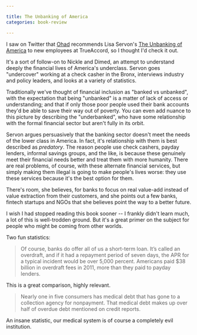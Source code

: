 ```yaml
---

title: The Unbanking of America
categories: book-review

---
```


I saw on Twitter that [Ohad](https://twitter.com/ohadsamet) recommends Lisa Servon's [The Unbanking of America](https://amzn.to/3mM8OJC) to new employees at TrueAccord, so I thought I'd check it out.

It's a sort of follow-on to Nickle and Dimed, an attempt to understand deeply the financial lives of America's underclass. Servon goes "undercover" working at a check casher in the Bronx, interviews industry and policy leaders, and looks at a variety of statistics. 

Traditionally we've thought of financial inclusion as "banked vs unbanked", with the expectation that being "unbanked" is a matter of lack of access or understanding; and that if only those poor people used their bank accounts they'd be able to save their way out of poverty. You can even add nuance to this picture by describing the "underbanked", who have some relationship with the formal financial sector but aren't fully in its orbit.

Servon argues persuasively that the banking sector doesn't meet the needs of the lower class in America. In fact, it's relationship with them is best described as *predatory*. The reason people use check cashers, payday lenders, informal savings groups, and the like, is because these genuinely meet their financial needs better and treat them with more humanity. There are real problems, of course, with these alternate financial services, but simply making them illegal is going to make people's lives worse: they use these services because it's the best option for them.

There's room, she believes, for banks to focus on real value-add instead of value extraction from their customers, and she points out a few banks, fintech startups and NGOs that she believes point the way to a better future.

I wish I had stopped reading this book sooner -- I frankly didn't learn much, a lot of this is well-trodden ground. But it's a great primer on the subject for people who might be coming from other worlds.

Two fun statistics:

> Of course, banks do offer all of us a short-term loan. It’s called an overdraft, and if it had a repayment period of seven days, the APR for a typical incident would be over 5,000 percent. Americans paid $38 billion in overdraft fees in 2011, more than they paid to payday lenders.

This is a great comparison, highly relevant.

> Nearly one in five consumers has medical debt that has gone to a collection agency for nonpayment. That medical debt makes up over half of overdue debt mentioned on credit reports.

An insane statistic, our medical system is of course a completely evil institution.
